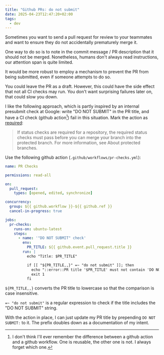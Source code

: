 ```yaml
---
title: "Github PRs: do not submit"
date: 2025-04-23T12:47:20+02:00
tags:
  - dev
---
```


Sometimes you want to send a pull request for review to your teammates and want
to ensure they do not accidentally prematurely merge it.

One way to do so is to note in the commit message / PR description that it
should not be merged. Nonetheless, humans don't always read instructions, our
attention span is quite limited.

It would be more robust to employ a mechanism to prevent the PR from being
submitted, even if someone attempts to do so.

You could leave the PR as a draft. However, this could have the side effect that
not all CI checks may run. You don't want surprising failures later on, that
could slow you down.

I like the following approach, which is partly inspired by an internal presubmit
check at Google: write "DO NOT SUBMIT" in the PR title, and have a CI check
(github action[^1]) fail in this situation. Mark the action as
[required](https://docs.github.com/en/pull-requests/collaborating-with-pull-requests/collaborating-on-repositories-with-code-quality-features/about-status-checks):

> If status checks are required for a repository, the required status checks
> must pass before you can merge your branch into the protected branch. For more
> information, see About protected branches.

Use the following github action (`.github/workflows/pr-checks.yml`):

```yaml
name: PR Checks

permissions: read-all

on:
  pull_request:
    types: [opened, edited, synchronize]

concurrency:
  group: ${{ github.workflow }}-${{ github.ref }}
  cancel-in-progress: true

jobs:
  pr-checks:
    runs-on: ubuntu-latest
    steps:
      - name: '"DO NOT SUBMIT" check'
        env:
          PR_TITLE: ${{ github.event.pull_request.title }}
        run: |
          echo "Title: $PR_TITLE"

          if [[ "${PR_TITLE,,}" =~ "do not submit" ]]; then
            echo "::error::PR title '$PR_TITLE' must not contain 'DO NOT SUBMIT'"
            exit 1
          fi
```

`${PR_TITLE,,}` converts the PR title to lowercase so that the comparison is
case insensitive.

`=~ "do not submit"` is a regular expression to check if the title includes the
"DO NOT SUBMIT" string.

With the action in place, I can just update my PR title by prepending `DO NOT
SUBMIT:` to it. The prefix doubles down as a documentation of my intent.


[^1]: I don't think I'll ever remember the difference between a github action
    and a github workflow. One is reusable, the other one is not. I always
    forget which one.
